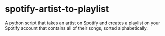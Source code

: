 # spotify-artist-to-playlist
A python script that takes an artist on Spotify and creates a playlist on your Spotify account that contains all of their songs, sorted alphabetically.
